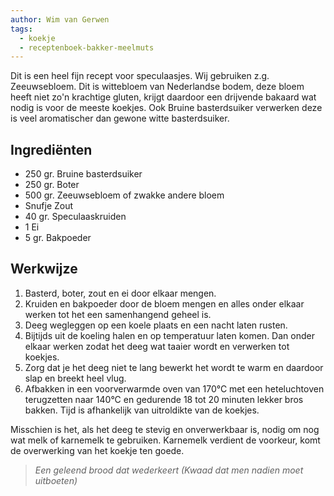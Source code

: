 ```yaml
---
author: Wim van Gerwen
tags:
  - koekje
  - receptenboek-bakker-meelmuts
---
```

Dit is een heel fijn recept voor speculaasjes.
Wij gebruiken z.g. Zeeuwsebloem. Dit is wittebloem van Nederlandse bodem, deze bloem heeft niet zo'n krachtige gluten, krijgt daardoor een drijvende bakaard wat nodig is voor de meeste koekjes.
Ook Bruine basterdsuiker verwerken deze is veel aromatischer dan gewone witte basterdsuiker.

## Ingrediënten

* 250 gr. Bruine basterdsuiker
* 250 gr. Boter
* 500 gr. Zeeuwsebloem of zwakke andere bloem
* Snufje Zout
* 40 gr. Speculaaskruiden
* 1 Ei
* 5 gr. Bakpoeder

## Werkwijze

1.  Basterd, boter, zout en ei door elkaar mengen.
2.  Kruiden en bakpoeder door de bloem mengen en alles onder elkaar werken tot het een samenhangend geheel is.
3.  Deeg wegleggen op een koele plaats en een nacht laten rusten.
4.  Bijtijds uit de koeling halen en op temperatuur laten komen. Dan onder elkaar werken zodat het deeg wat taaier wordt en verwerken tot koekjes.
5.  Zorg dat je het deeg niet te lang bewerkt het wordt te warm en daardoor slap en breekt heel vlug.
6.  Afbakken in een voorverwarmde oven van 170°C met een heteluchtoven terugzetten naar 140°C en gedurende 18 tot 20 minuten lekker bros bakken. Tijd is afhankelijk van uitroldikte van de koekjes.

Misschien is het, als het deeg te stevig en onverwerkbaar is, nodig om nog wat melk of karnemelk te gebruiken.
Karnemelk verdient de voorkeur, komt de overwerking van het koekje ten goede.

> *Een geleend brood dat wederkeert (Kwaad dat men nadien moet uitboeten)*